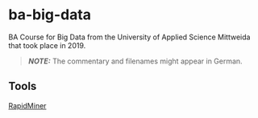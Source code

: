# ba-big-data

BA Course for Big Data from the University of Applied Science Mittweida that took place in 2019.

> **_NOTE:_** The commentary and filenames might appear in German.

## Tools

[RapidMiner](https://rapidminer.com/platform/educational/)